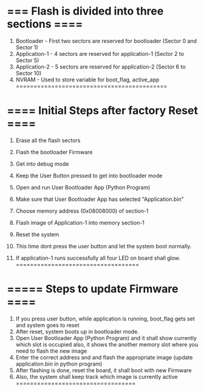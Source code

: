 === Flash is divided into three sections ====
=============================================
1. Bootloader       -  First two sectors are reserved for bootloader (Sector 0 and Sector 1)
2. Application-1    -  4 sectors are reserved for application-1 (Sector 2 to Sector 5)
3. Application-2    -  5 sectors are reserved for application-2 (Sector 6 to Sector 10)
4. NVRAM            -  Used to store variable for boot_flag, active_app
===========================================

==== Initial Steps after factory Reset ====
===========================================
1. Erase all the flash sectors
2. Flash the bootloader Firmware
3. Get into debug mode
4. Keep the User Button pressed to get into bootloader mode
5. Open and run User Bootloader App (Python Program)
6. Make sure that User Bootloader App has selected "Application.bin"
7. Choose memory address (0x08008000) of section-1
8. Flash image of Application-1 into memory section-1

10. Reset the system
11. This time dont press the user button and let the system boot normally.
12. If application-1 runs successfully all four LED on board shall glow.
===================================

===== Steps to update Firmware ====
===================================
1. If you press user button, while application is running, boot_flag gets set and
  system goes to reset
2. After reset, system boots up in bootloader mode.
3. Open User Bootloader App (Python Program) and it shall show currently which slot is occupied
   also, it shows the another memory slot where you need to flash the new image
4. Enter the correct address and and flash the appropriate image (update application.bin in python program)
5. After flashing is done, reset the board, it shall boot with new Firmware
6. Also, the system shall keep track which image is currently active
==================================

